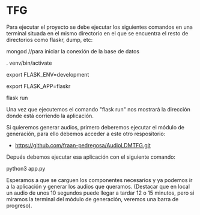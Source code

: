 # TFG

Para ejecutar el proyecto se debe ejecutar los siguientes comandos en una terminal 
situada en el mismo directorio en el que se encuentra el resto de directorios como
flaskr, dump, etc:

  mongod //para iniciar la conexión de la base de datos

  . venv/bin/activate
  
  export FLASK_ENV=development
  
  export FLASK_APP=flaskr
  
  flask run

Una vez que ejecutemos el comando "flask run" nos mostrará la dirección donde está corriendo la aplicación.


Si quieremos generar audios, primero deberemos ejecutar el módulo de generación, para ello debemos acceder a este otro respositorio:

  - https://github.com/fraan-pedregosa/AudioLDMTFG.git

Depués debemos ejecutar esa aplicación con el siguiente comando:

  python3 app.py

Esperamos a que se carguen los componentes necesarios y ya podemos ir a la aplicación y generar los audios que queramos. (Destacar que en local un audio de unos 10 segundos puede llegar a tardar 12 o 15 minutos, pero si miramos la terminal del módulo de generación, veremos una barra de progreso).
